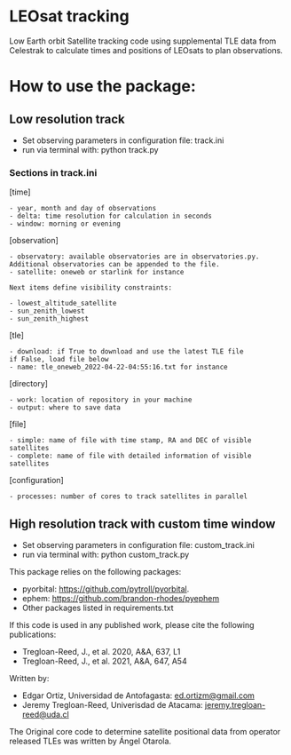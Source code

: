 # LEOsat tracking
Low Earth orbit Satellite tracking code using supplemental TLE data from
Celestrak to calculate times and positions of LEOsats to plan observations.

# How to use the package:

## Low resolution track

* Set observing parameters in configuration file: track.ini
* run via terminal with: python track.py

### Sections in track.ini

[time]

    - year, month and day of observations
    - delta: time resolution for calculation in seconds
    - window: morning or evening


[observation]

    - observatory: available observatories are in observatories.py. Additional observatories can be appended to the file.
    - satellite: oneweb or starlink for instance

    Next items define visibility constraints:

    - lowest_altitude_satellite
    - sun_zenith_lowest
    - sun_zenith_highest

[tle]

    - download: if True to download and use the latest TLE file
    if False, load file below
    - name: tle_oneweb_2022-04-22-04:55:16.txt for instance

[directory]

    - work: location of repository in your machine
    - output: where to save data

[file]

    - simple: name of file with time stamp, RA and DEC of visible satellites
    - complete: name of file with detailed information of visible satellites

[configuration]

    - processes: number of cores to track satellites in parallel
## High resolution track with custom time window

* Set observing parameters in configuration file: custom_track.ini
* run via terminal with: python custom_track.py

This package relies on the following packages:
* pyorbital: https://github.com/pytroll/pyorbital.
* ephem: https://github.com/brandon-rhodes/pyephem
* Other packages listed in requirements.txt

If this code is used in any published work, please cite the following
publications:
* Tregloan-Reed, J., et al. 2020, A&A, 637, L1
* Tregloan-Reed, J., et al. 2021, A&A, 647, A54

Written by:
* Edgar Ortiz, Universidad de Antofagasta: ed.ortizm@gmail.com
* Jeremy Tregloan-Reed, Univerisdad de Atacama: jeremy.tregloan-reed@uda.cl

The Original core code to determine satellite positional data from operator
released TLEs was written by Ángel Otarola.
